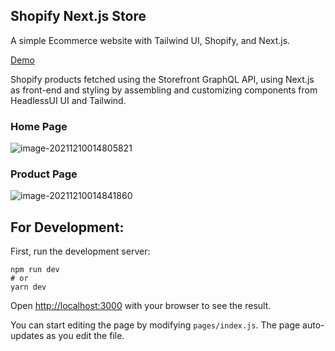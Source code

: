 ## Shopify Next.js Store

A simple Ecommerce website with Tailwind UI, Shopify, and Next.js.

[Demo](http://shopify-nextjs-store-lyart.vercel.app/)

Shopify products fetched using the Storefront GraphQL API, using Next.js as front-end and styling by assembling and customizing components from HeadlessUI UI and Tailwind.



### Home Page

![image-20211210014805821](https://i.ibb.co/bdKhbNK/image-20211210014805821.png)



### Product Page

![image-20211210014841860](https://i.ibb.co/WWY3xF4/image-20211210014841860.png)



## For Development:

First, run the development server:

```
npm run dev
# or
yarn dev
```

Open [http://localhost:3000](http://localhost:3000/) with your browser to see the result.

You can start editing the page by modifying `pages/index.js`. The page auto-updates as you edit the file.
